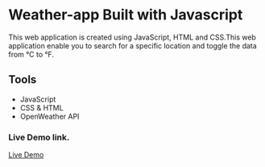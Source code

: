 # Weather-app Built with Javascript

This web application is created using JavaScript, HTML and CSS.This web application enable you to search for a specific location and toggle the data from °C to °F.

## Tools

- JavaScript
- CSS & HTML
- OpenWeather  API

### Live Demo link.

[Live Demo](https://weather-appthon.vercel.app/)
